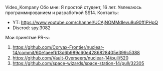 Video_Kompany
Обо мне: Я простой студент, 16 лет. Увлекаюсь программированием и разработкой SS14.
Контакты:
- YT: https://www.youtube.com/channel/UCAjNOMMdIevu8u90ffIPHpQ
- Discrod: spy.3082

Мои принятые PR-ы:
1. https://github.com/Corvax-Frontier/nuclear-14/commit/60e1aeefb13d6b989c60e4286828405e399c5388
2. https://github.com/Vault-Overseers/nuclear-14/pull/520
3. https://github.com/space-wizards/space-station-14/pull/32305

<!---
VlaDOS1408/VlaDOS1408 is a ✨ special ✨ repository because its `README.md` (this file) appears on your GitHub profile.
You can click the Preview link to take a look at your changes.
--->
